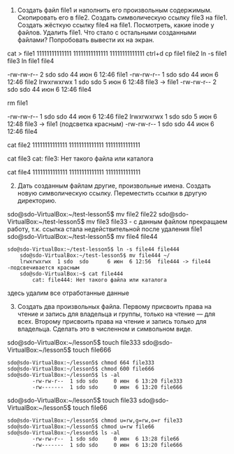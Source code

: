 1. Создать файл file1 и наполнить его произвольным содержимым. Скопировать его в file2. Создать символическую ссылку file3 на file1. Создать жёсткую ссылку file4 на file1. Посмотреть, какие inode у файлов. Удалить file1. Что стало с остальными созданными файлами? Попробовать вывести их на экран.

cat > file1
11111111111111
11111111111111
11111111111111
ctrl+d
    cp file1 file2
        ln -s file1 file3
            ln file1 file4

-rw-rw-r--  2 sdo sdo   44 июн  6 12:46 file1
-rw-rw-r--  1 sdo sdo   44 июн  6 12:46 file2
lrwxrwxrwx  1 sdo sdo    5 июн  6 12:48 file3 -> file1
-rw-rw-r--  2 sdo sdo   44 июн  6 12:46 file4

rm file1

-rw-rw-r--  1 sdo sdo   44 июн  6 12:46 file2
lrwxrwxrwx  1 sdo sdo    5 июн  6 12:48 file3 -> file1 (подсветка красным)
-rw-rw-r--  1 sdo sdo   44 июн  6 12:46 file4

cat file2
11111111111111
11111111111111
11111111111111

cat file3
cat: file3: Нет такого файла или каталога

 cat file4
11111111111111
11111111111111
11111111111111

2. Дать созданным файлам другие, произвольные имена. Создать новую символическую ссылку. Переместить ссылки в другую директорию.

sdo@sdo-VirtualBox:~/test-lesson5$ mv file2 file22
sdo@sdo-VirtualBox:~/test-lesson5$ mv file3 file33 - c данным файлом прекращаем работу, т.к. ссылка стала недействительной после удаления file1
sdo@sdo-VirtualBox:~/test-lesson5$ mv file4 file44

    sdo@sdo-VirtualBox:~/test-lesson5$ ln -s file44 file444
        sdo@sdo-VirtualBox:~/test-lesson5$ mv file444 ~/
        lrwxrwxrwx  1 sdo  sdo      6 июн  6 12:56  file444 -> file44 -подсвечивается красным
        sdo@sdo-VirtualBox:~$ cat file444
            cat: file444: Нет такого файла или каталога

здесь удалим все отработанные данные  

3. Создать два произвольных файла. Первому присвоить права на чтение и запись для владельца и группы, только на чтение — для всех. Второму присвоить права на чтение и запись только для владельца. Сделать это в численном и символьном виде.

sdo@sdo-VirtualBox:~/lesson5$ touch file333
sdo@sdo-VirtualBox:~/lesson5$ touch file666

    sdo@sdo-VirtualBox:~/lesson5$ chmod 664 file333
    sdo@sdo-VirtualBox:~/lesson5$ chmod 600 file666
    sdo@sdo-VirtualBox:~/lesson5$ ls -al
            -rw-rw-r--  1 sdo sdo     0 июн  6 13:20 file333
            -rw-------  1 sdo sdo     0 июн  6 13:20 file666

sdo@sdo-VirtualBox:~/lesson5$ touch file33
sdo@sdo-VirtualBox:~/lesson5$ touch file66

    sdo@sdo-VirtualBox:~/lesson5$ chmod u=rw,g=rw,o=r file33
    sdo@sdo-VirtualBox:~/lesson5$ chmod u=rw file66
    sdo@sdo-VirtualBox:~/lesson5$ ls -al
            -rw-rw-r--  1 sdo sdo     0 июн  6 13:28 file66
            -rw-------  1 sdo sdo     0 июн  6 13:20 file666






